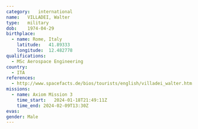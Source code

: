```yaml
---
category:	international
name:	VILLADEI, Walter
type:	military
dob:	1974-04-29
birthplace:
  - name: Rome, Italy
    latitude:	41.89333
    longitude:	12.482778
qualifications:
  - MSc Aerospace Engineering
country:
  - ITA
references:
  - http://www.spacefacts.de/bios/tourists/english/villadei_walter.htm
missions:
  - name: Axiom Mission 3
    time_start:   2024-01-18T21:49:11Z
    time_end: 2024-02-09T13:30Z
evas:
gender:	Male
---
```

